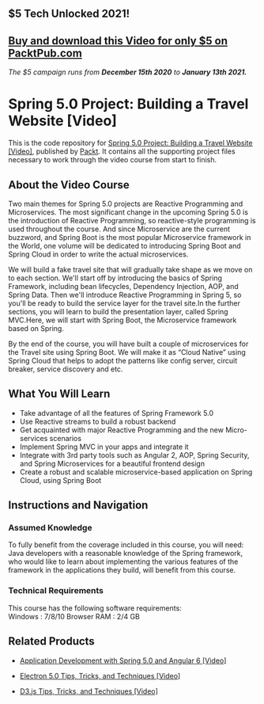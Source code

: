 ## $5 Tech Unlocked 2021!
[Buy and download this Video for only $5 on PacktPub.com](https://www.packtpub.com/product/spring-5-0-project-building-a-travel-website-video/9781787284210)
-----
*The $5 campaign         runs from __December 15th 2020__ to __January 13th 2021.__*

# Spring 5.0 Project: Building a Travel Website [Video]
This is the code repository for [Spring 5.0 Project: Building a Travel Website [Video]](https://www.packtpub.com/application-development/spring-50-project-building-travel-website-video?utm_source=github&utm_medium=repository&utm_campaign=9781787284210), published by [Packt](https://www.packtpub.com/?utm_source=github). It contains all the supporting project files necessary to work through the video course from start to finish.
## About the Video Course
Two main themes for Spring 5.0 projects are Reactive Programming and Microservices. The most significant change in the upcoming Spring 5.0 is the introduction of Reactive Programming, so reactive-style programming is used throughout the course. And since Microservice are the current buzzword, and Spring Boot is the most popular Microservice framework in the World, one volume will be dedicated to introducing Spring Boot and Spring Cloud in order to write the actual microservices.

We will build a fake travel site that will gradually take shape as we move on to each section. We'll start off by introducing the basics of Spring Framework, including bean lifecycles, Dependency Injection, AOP, and Spring Data. Then we'll introduce Reactive Programming in Spring 5, so you'll be ready to build the service layer for the travel site.In the further sections, you will learn to build the presentation layer, called Spring MVC.Here, we will start with Spring Boot, the Microservice framework based on Spring. 

By the end of the course, you will have built a couple of microservices for the Travel site using Spring Boot. We will make it as “Cloud Native” using Spring Cloud that helps to adopt the patterns like config server, circuit breaker, service discovery and etc.


<H2>What You Will Learn</H2>
<DIV class=book-info-will-learn-text>
<UL>
<LI>Take advantage of all the features of Spring Framework 5.0 
<LI>Use Reactive streams to build a robust backend 
<LI>Get acquainted with major Reactive Programming and the new Micro-services scenarios 
<LI>Implement Spring MVC in your apps and integrate it 
<LI>Integrate with 3rd party tools such as Angular 2, AOP, Spring Security, and Spring Microservices for a beautiful frontend design 
<LI>Create a robust and scalable microservice-based application on Spring Cloud, using Spring Boot </LI></UL></DIV>

## Instructions and Navigation
### Assumed Knowledge
To fully benefit from the coverage included in this course, you will need:<br/>
Java developers with a reasonable knowledge of the Spring framework, who would like to learn about implementing the various features of the framework in the applications they build, will benefit from this course.	
### Technical Requirements
This course has the following software requirements:<br/>
Windows : 7/8/10
Browser
RAM : 2/4 GB



## Related Products
* [Application Development with Spring 5.0 and Angular 6 [Video]](https://www.packtpub.com/application-development/react-complete-guide-incl-hooks-react-router-and-redux-video?utm_source=github&utm_medium=repository&utm_campaign=9781789132229)

* [Electron 5.0 Tips, Tricks, and Techniques [Video]](https://www.packtpub.com/application-development/electron-50-tips-tricks-and-techniques-video?utm_source=github&utm_medium=repository&utm_campaign=9781789802641)

* [D3.js Tips, Tricks, and Techniques [Video]](https://www.packtpub.com/application-development/d3js-tips-tricks-and-techniques-video?utm_source=github&utm_medium=repository&utm_campaign=9781838642334)

